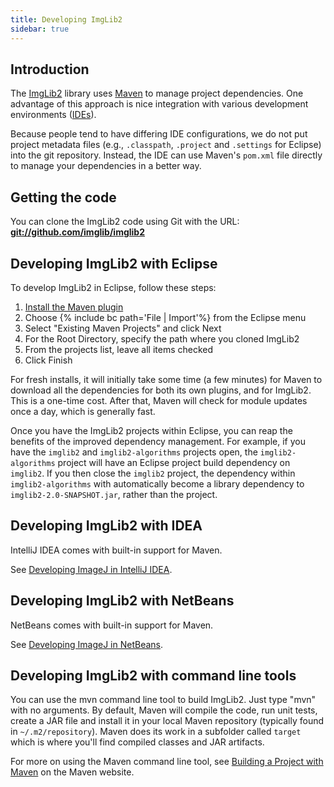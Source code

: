 ```yaml
---
title: Developing ImgLib2
sidebar: true
---
```


## Introduction

The [ImgLib2](/libs/imglib2) library uses [Maven](/develop/maven) to manage project dependencies. One advantage of this approach is nice integration with various development environments ([IDEs](/develop/ides)).

Because people tend to have differing IDE configurations, we do not put project metadata files (e.g., `.classpath`, `.project` and `.settings` for Eclipse) into the git repository. Instead, the IDE can use Maven's `pom.xml` file directly to manage your dependencies in a better way.

## Getting the code

You can clone the ImgLib2 code using Git with the URL: **<git://github.com/imglib/imglib2>**

## Developing ImgLib2 with Eclipse

To develop ImgLib2 in Eclipse, follow these steps:

1.  [Install the Maven plugin](/develop/maven-and-eclipse)
2.  Choose {% include bc path='File | Import'%} from the Eclipse menu
3.  Select "Existing Maven Projects" and click Next
4.  For the Root Directory, specify the path where you cloned ImgLib2
5.  From the projects list, leave all items checked
6.  Click Finish

For fresh installs, it will initially take some time (a few minutes) for Maven to download all the dependencies for both its own plugins, and for ImgLib2. This is a one-time cost. After that, Maven will check for module updates once a day, which is generally fast.

Once you have the ImgLib2 projects within Eclipse, you can reap the benefits of the improved dependency management. For example, if you have the `imglib2` and `imglib2-algorithms` projects open, the `imglib2-algorithms` project will have an Eclipse project build dependency on `imglib2`. If you then close the `imglib2` project, the dependency within `imglib2-algorithms` with automatically become a library dependency to `imglib2-2.0-SNAPSHOT.jar`, rather than the project.

## Developing ImgLib2 with IDEA

IntelliJ IDEA comes with built-in support for Maven.

See [Developing ImageJ in IntelliJ IDEA](/develop/intellij).

## Developing ImgLib2 with NetBeans

NetBeans comes with built-in support for Maven.

See [Developing ImageJ in NetBeans](/develop/netbeans).

## Developing ImgLib2 with command line tools

You can use the mvn command line tool to build ImgLib2. Just type "mvn" with no arguments. By default, Maven will compile the code, run unit tests, create a JAR file and install it in your local Maven repository (typically found in `~/.m2/repository`). Maven does its work in a subfolder called `target` which is where you'll find compiled classes and JAR artifacts.

For more on using the Maven command line tool, see [Building a Project with Maven](http://maven.apache.org/run-maven/index.html) on the Maven website.

  
